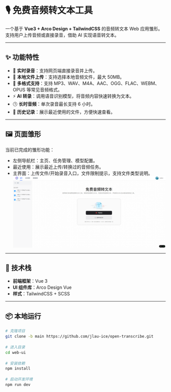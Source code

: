 
# 🎙️ 免费音频转文本工具

一个基于 **Vue3 + Arco Design + TailwindCSS** 的音频转文本 Web 应用雏形。  
支持用户上传音频或直接录音，借助 AI 实现语音转文本。

---

## ✨ 功能特性
- 🎤 **实时录音**：支持网页端直接录音并上传。
- 📂 **本地文件上传**：支持选择本地音频文件，最大 50MB。
- 🔄 **多格式支持**：支持 MP3、WAV、M4A、AAC、OGG、FLAC、WEBM、OPUS 等常见音频格式。
- ⚡ **AI 转录**：调用语音识别模型，将音频内容快速转换为文本。
- 🕒 **长时音频**：单次录音最长支持 6 小时。
- 📝 **历史记录**：展示最近使用的文件，方便快速查看。

---

## 🖼️ 页面雏形
当前已完成的雏形功能：
- 左侧导航栏：主页、任务管理、模型配置。
- 最近使用：展示最近上传/转换过的音频任务。
- 主界面：上传文件/开始录音入口，文件限制提示，支持文件类型说明。
![alt text](/readme/image.png)

---

## 🚀 技术栈
- **前端框架**：Vue 3
- **UI 组件库**：Arco Design Vue
- **样式**：TailwindCSS + SCSS

---

## 📦 本地运行
```bash
# 克隆项目
git clone -b main https://github.com/jlau-ice/open-transcribe.git

# 进入目录
cd web-ui

# 安装依赖
npm install 

# 启动开发环境
npm run dev

